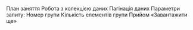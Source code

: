 План заняття Робота з колекцією даних Пагінація даних Параметри запиту: Номер
групи Кількість елементів групи Прийом «Завантажити ще»
